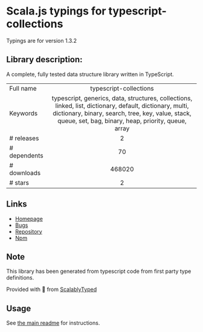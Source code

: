 
# Scala.js typings for typescript-collections

Typings are for version 1.3.2

## Library description:
A complete, fully tested data structure library written in TypeScript.

|                    |                 |
| ------------------ | :-------------: |
| Full name          | typescript-collections |
| Keywords           | typescript, generics, data, structures, collections, linked, list, dictionary, default, dictionary, multi, dictionary, binary, search, tree, key, value, stack, queue, set, bag, binary, heap, priority, queue, array |
| # releases         | 2 |
| # dependents       | 70 |
| # downloads        | 468020 |
| # stars            | 2 |

## Links
- [Homepage](https://github.com/basarat/typescript-collections)
- [Bugs](https://github.com/basarat/typescript-collections/issues)
- [Repository](https://github.com/basarat/typescript-collections)
- [Npm](https://www.npmjs.com/package/typescript-collections)
    


## Note
This library has been generated from typescript code from first party type definitions.

Provided with :purple_heart: from [ScalablyTyped](https://github.com/oyvindberg/ScalablyTyped)

## Usage
See [the main readme](../../readme.md) for instructions.



